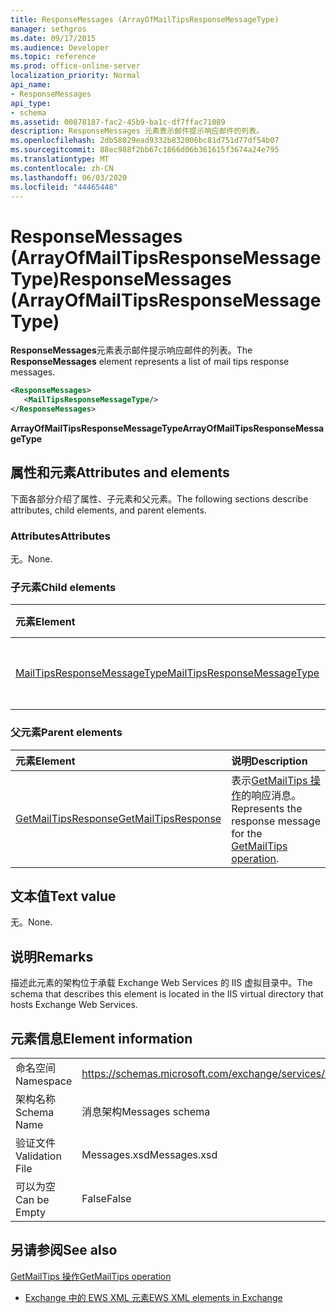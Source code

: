 ```yaml
---
title: ResponseMessages (ArrayOfMailTipsResponseMessageType)
manager: sethgros
ms.date: 09/17/2015
ms.audience: Developer
ms.topic: reference
ms.prod: office-online-server
localization_priority: Normal
api_name:
- ResponseMessages
api_type:
- schema
ms.assetid: 00878187-fac2-45b9-ba1c-df7ffac71089
description: ResponseMessages 元素表示邮件提示响应邮件的列表。
ms.openlocfilehash: 2db58029ead9332b832006bc81d751d77df54b07
ms.sourcegitcommit: 88ec988f2bb67c1866d06b361615f3674a24e795
ms.translationtype: MT
ms.contentlocale: zh-CN
ms.lasthandoff: 06/03/2020
ms.locfileid: "44465448"
---
```

# <a name="responsemessages-arrayofmailtipsresponsemessagetype"></a><span data-ttu-id="6991f-103">ResponseMessages (ArrayOfMailTipsResponseMessageType)</span><span class="sxs-lookup"><span data-stu-id="6991f-103">ResponseMessages (ArrayOfMailTipsResponseMessageType)</span></span>

<span data-ttu-id="6991f-104">**ResponseMessages**元素表示邮件提示响应邮件的列表。</span><span class="sxs-lookup"><span data-stu-id="6991f-104">The **ResponseMessages** element represents a list of mail tips response messages.</span></span> 
  
```XML
<ResponseMessages>
   <MailTipsResponseMessageType/>
</ResponseMessages>
```

 <span data-ttu-id="6991f-105">**ArrayOfMailTipsResponseMessageType**</span><span class="sxs-lookup"><span data-stu-id="6991f-105">**ArrayOfMailTipsResponseMessageType**</span></span>
## <a name="attributes-and-elements"></a><span data-ttu-id="6991f-106">属性和元素</span><span class="sxs-lookup"><span data-stu-id="6991f-106">Attributes and elements</span></span>

<span data-ttu-id="6991f-107">下面各部分介绍了属性、子元素和父元素。</span><span class="sxs-lookup"><span data-stu-id="6991f-107">The following sections describe attributes, child elements, and parent elements.</span></span>
  
### <a name="attributes"></a><span data-ttu-id="6991f-108">Attributes</span><span class="sxs-lookup"><span data-stu-id="6991f-108">Attributes</span></span>

<span data-ttu-id="6991f-109">无。</span><span class="sxs-lookup"><span data-stu-id="6991f-109">None.</span></span>
  
### <a name="child-elements"></a><span data-ttu-id="6991f-110">子元素</span><span class="sxs-lookup"><span data-stu-id="6991f-110">Child elements</span></span>

|<span data-ttu-id="6991f-111">**元素**</span><span class="sxs-lookup"><span data-stu-id="6991f-111">**Element**</span></span>|<span data-ttu-id="6991f-112">**说明**</span><span class="sxs-lookup"><span data-stu-id="6991f-112">**Description**</span></span>|
|:-----|:-----|
|[<span data-ttu-id="6991f-113">MailTipsResponseMessageType</span><span class="sxs-lookup"><span data-stu-id="6991f-113">MailTipsResponseMessageType</span></span>](mailtipsresponsemessagetype.md) <br/> |<span data-ttu-id="6991f-114">代表 "邮件提示设置"。</span><span class="sxs-lookup"><span data-stu-id="6991f-114">Represents mail tips settings.</span></span>  <br/> |
   
### <a name="parent-elements"></a><span data-ttu-id="6991f-115">父元素</span><span class="sxs-lookup"><span data-stu-id="6991f-115">Parent elements</span></span>

|<span data-ttu-id="6991f-116">**元素**</span><span class="sxs-lookup"><span data-stu-id="6991f-116">**Element**</span></span>|<span data-ttu-id="6991f-117">**说明**</span><span class="sxs-lookup"><span data-stu-id="6991f-117">**Description**</span></span>|
|:-----|:-----|
|[<span data-ttu-id="6991f-118">GetMailTipsResponse</span><span class="sxs-lookup"><span data-stu-id="6991f-118">GetMailTipsResponse</span></span>](getmailtipsresponse.md) <br/> |<span data-ttu-id="6991f-119">表示[GetMailTips 操作](getmailtips-operation.md)的响应消息。</span><span class="sxs-lookup"><span data-stu-id="6991f-119">Represents the response message for the [GetMailTips operation](getmailtips-operation.md).</span></span>  <br/> |
   
## <a name="text-value"></a><span data-ttu-id="6991f-120">文本值</span><span class="sxs-lookup"><span data-stu-id="6991f-120">Text value</span></span>

<span data-ttu-id="6991f-121">无。</span><span class="sxs-lookup"><span data-stu-id="6991f-121">None.</span></span>
  
## <a name="remarks"></a><span data-ttu-id="6991f-122">说明</span><span class="sxs-lookup"><span data-stu-id="6991f-122">Remarks</span></span>

<span data-ttu-id="6991f-123">描述此元素的架构位于承载 Exchange Web Services 的 IIS 虚拟目录中。</span><span class="sxs-lookup"><span data-stu-id="6991f-123">The schema that describes this element is located in the IIS virtual directory that hosts Exchange Web Services.</span></span>
  
## <a name="element-information"></a><span data-ttu-id="6991f-124">元素信息</span><span class="sxs-lookup"><span data-stu-id="6991f-124">Element information</span></span>

|||
|:-----|:-----|
|<span data-ttu-id="6991f-125">命名空间</span><span class="sxs-lookup"><span data-stu-id="6991f-125">Namespace</span></span>  <br/> |https://schemas.microsoft.com/exchange/services/2006/messages  <br/> |
|<span data-ttu-id="6991f-126">架构名称</span><span class="sxs-lookup"><span data-stu-id="6991f-126">Schema Name</span></span>  <br/> |<span data-ttu-id="6991f-127">消息架构</span><span class="sxs-lookup"><span data-stu-id="6991f-127">Messages schema</span></span>  <br/> |
|<span data-ttu-id="6991f-128">验证文件</span><span class="sxs-lookup"><span data-stu-id="6991f-128">Validation File</span></span>  <br/> |<span data-ttu-id="6991f-129">Messages.xsd</span><span class="sxs-lookup"><span data-stu-id="6991f-129">Messages.xsd</span></span>  <br/> |
|<span data-ttu-id="6991f-130">可以为空</span><span class="sxs-lookup"><span data-stu-id="6991f-130">Can be Empty</span></span>  <br/> |<span data-ttu-id="6991f-131">False</span><span class="sxs-lookup"><span data-stu-id="6991f-131">False</span></span>  <br/> |
   
## <a name="see-also"></a><span data-ttu-id="6991f-132">另请参阅</span><span class="sxs-lookup"><span data-stu-id="6991f-132">See also</span></span>



[<span data-ttu-id="6991f-133">GetMailTips 操作</span><span class="sxs-lookup"><span data-stu-id="6991f-133">GetMailTips operation</span></span>](getmailtips-operation.md)


- [<span data-ttu-id="6991f-134">Exchange 中的 EWS XML 元素</span><span class="sxs-lookup"><span data-stu-id="6991f-134">EWS XML elements in Exchange</span></span>](ews-xml-elements-in-exchange.md)

